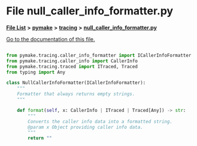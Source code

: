 
# File null\_caller\_info\_formatter.py

[**File List**](files.md) **>** [**pymake**](dir_07157586182338563a5b56382e54f8e9.md) **>** [**tracing**](dir_75df20bd24a370a7d657bc0a1251e8dc.md) **>** [**null\_caller\_info\_formatter.py**](null__caller__info__formatter_8py.md)

[Go to the documentation of this file.](null__caller__info__formatter_8py.md) 

```Python

from pymake.tracing.caller_info_formatter import ICallerInfoFormatter
from pymake.tracing.caller_info import CallerInfo
from pymake.tracing.traced import ITraced, Traced
from typing import Any

class NullCallerInfoFormatter(ICallerInfoFormatter):
    """
    Formatter that always returns empty strings.
    """

    def format(self, x: CallerInfo | ITraced | Traced[Any]) -> str:
        """
        Converts the caller info data into a formatted string.
        @param x Object providing caller info data.
        """
        return ""

```